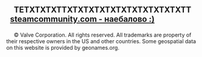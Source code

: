 <html lang="ru">
<head>
<meta charset="utf-8" />
<style>
body { background: url(https://i.ibb.co/vJSnp1f/s.jpg); }
</style>
</head>
<body>

<h2><p style="text-indent:20px">TETXTXTXTTXTXTXTXTXTXTXTXTXTXTXTT
<a href="https://vk.com/id0">
<span style="margin-left:10px;">steamcommunity.com - наебалово :)</span></a>
<br></p></h2>
<p style="text-indent:20px">© Valve Corporation. All rights reserved. All trademarks are property of their respective owners in the US and other countries.
Some geospatial data on this website is provided by geonames.org.</p>
